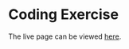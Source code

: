 # Coding Exercise

The live page can be viewed [here](https://jhavrick.github.io/coding-exercise/build/).